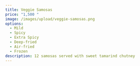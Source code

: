 ```yaml
---
title: Veggie Samosas
price: "1,500 "
image: /images/upload/veggie-samosas.png
options:
  - Mild
  - Spicy
  - Extra Spicy
  - Deep-fried
  - Air-fried
  - Frozen
description: 12 samosas served with sweet tamarind chutney
---
```

